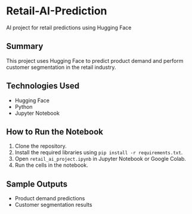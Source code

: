 # Retail-AI-Prediction
AI project for retail predictions using Hugging Face

## Summary
This project uses Hugging Face to predict product demand and perform customer segmentation in the retail industry.

## Technologies Used
- Hugging Face
- Python
- Jupyter Notebook

## How to Run the Notebook
1. Clone the repository.
2. Install the required libraries using `pip install -r requirements.txt`.
3. Open `retail_ai_project.ipynb` in Jupyter Notebook or Google Colab.
4. Run the cells in the notebook.

## Sample Outputs
- Product demand predictions
- Customer segmentation results
